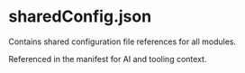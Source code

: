 # sharedConfig.json

Contains shared configuration file references for all modules.

Referenced in the manifest for AI and tooling context.